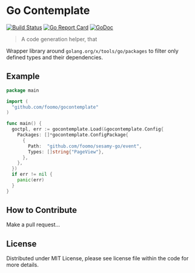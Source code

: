 # Go Contemplate

[![Build Status](https://github.com/foomo/gocontemplate/actions/workflows/test.yml/badge.svg?branch=main&event=push)](https://github.com/foomo/gocontemplate/actions/workflows/test.yml)
[![Go Report Card](https://goreportcard.com/badge/github.com/foomo/gocontemplate)](https://goreportcard.com/report/github.com/foomo/gocontemplate)
[![GoDoc](https://godoc.org/github.com/foomo/gocontemplate?status.svg)](https://godoc.org/github.com/foomo/gocontemplate)

> A code generation helper, that

Wrapper library around `golang.org/x/tools/go/packages` to filter only defined types and their dependencies.

## Example

```go
package main

import (
  "github.com/foomo/gocontemplate"
)

func main() {
  goctpl, err := gocontemplate.Load(&gocontemplate.Config{
    Packages: []*gocontemplate.ConfigPackage{
      {
        Path:  "github.com/foomo/sesamy-go/event",
        Types: []string{"PageView"},
      },
    },
  })
  if err != nil {
    panic(err)
  }
}
```

## How to Contribute

Make a pull request...

## License

Distributed under MIT License, please see license file within the code for more details.
